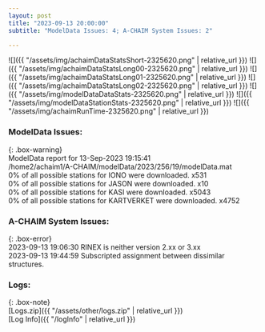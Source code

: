 ```yaml
---
layout: post
title: "2023-09-13 20:00:00"
subtitle: "ModelData Issues: 4; A-CHAIM System Issues: 2"

---
```


![]({{ "/assets/img/achaimDataStatsShort-2325620.png" | relative_url }})
![]({{ "/assets/img/achaimDataStatsLong00-2325620.png" | relative_url }})
![]({{ "/assets/img/achaimDataStatsLong01-2325620.png" | relative_url }})
![]({{ "/assets/img/achaimDataStatsLong02-2325620.png" | relative_url }})
![]({{ "/assets/img/modelDataDataStats-2325620.png" | relative_url }})
![]({{ "/assets/img/modelDataStationStats-2325620.png" | relative_url }})
![]({{ "/assets/img/achaimRunTime-2325620.png" | relative_url }})


### ModelData Issues:  
  
{: .box-warning}  
 ModelData report for 13-Sep-2023 19:15:41   
 /home2/achaim1/A-CHAIM/modelData/2023/256/19/modelData.mat   
 0% of all possible stations for IONO were downloaded. x531   
 0% of all possible stations for JASON were downloaded. x10   
 0% of all possible stations for KASI were downloaded. x5043   
 0% of all possible stations for KARTVERKET were downloaded. x4752   
  
### A-CHAIM System Issues:  
  
{: .box-error}  
2023-09-13 19:06:30 RINEX is neither version 2.xx or 3.xx  
2023-09-13 19:44:59 Subscripted assignment between dissimilar structures.  

### Logs:  
  
{: .box-note}  
[Logs.zip]({{ "/assets/other/logs.zip" | relative_url }})  
[Log Info]({{ "/logInfo" | relative_url }})  
